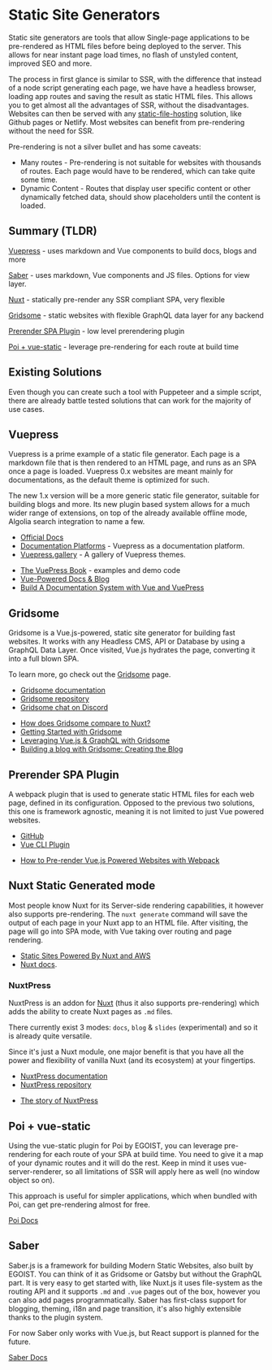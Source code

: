 # Static Site Generators

Static site generators are tools that allow Single-page applications to be pre-rendered as HTML files before being deployed to the server. This allows for near instant page load times, no flash of unstyled content, improved SEO and more.

 The process in first glance is similar to SSR, with the difference that instead of a node script generating each page, we have have a headless browser, loading app routes and saving the result as static HTML files. This allows you to get almost all the advantages of SSR, without the disadvantages. Websites can then be served with any [static-file-hosting](./hosting.md#static-file-hosting) solution, like Github pages or Netlify. Most websites can benefit from pre-rendering without the need for SSR.

Pre-rendering is not a silver bullet and has some caveats:
 
* Many routes - Pre-rendering is not suitable for websites with thousands of routes. Each page would have to be rendered, which can take quite some time.
* Dynamic Content - Routes that display user specific content or other dynamically fetched data, should show placeholders until the content is loaded.

## Summary (TLDR)

<useful-links>
<useful-links-section title="Markdown Based">

[Vuepress](#vuepress) - uses markdown and Vue components to build docs, blogs and more

</useful-links-section>
<useful-links-section title="Markdown Based +">

[Saber](#saber) - uses markdown, Vue components and JS files. Options for view layer.

</useful-links-section>
<useful-links-section title="Customizable">

[Nuxt](#nuxt-static-generated-mode) - statically pre-render any SSR compliant SPA, very flexible

</useful-links-section>
<useful-links-section title="GraphQL based">

[Gridsome](#gridsome) - static websites with flexible GraphQL data layer for any backend

</useful-links-section>
<useful-links-section title="Manual">

[Prerender SPA Plugin](#prerender-spa-plugin) - low level prerendering plugin

</useful-links-section>
<useful-links-section title="Webpack + Plugin">

[Poi + vue-static](#poi-+-vue-static) - leverage pre-rendering for each route at build time

</useful-links-section>
</useful-links>
 
## Existing Solutions

Even though you can create such a tool with Puppeteer and a simple script, there are already battle tested solutions that can work for the majority of use cases.

## Vuepress <badge text="popular"/>

Vuepress is a prime example of a static file generator. Each page is a markdown file that is then rendered to an HTML page, and runs as an SPA once a page is loaded. Vuepress 0.x websites are meant mainly for documentations, as the default theme is optimized for such. 

The new 1.x version will be a more generic static file generator, suitable for building blogs and more. Its new plugin based system allows for a much wider range of extensions, on top of the already available offline mode, Algolia search integration to name a few.

<useful-links>
<useful-links-section title="Useful Links">

* [Official Docs](https://vuepress.vuejs.org/guide/#how-it-works)
* [Documentation Platforms](./documentation.md#vuepress) - Vuepress as a documentation platform.
* [Vuepress.gallery](https://vuepress.gallery/) - A gallery of Vuepress themes.

</useful-links-section>
<useful-links-section title="Tutorials">

* [The VuePress Book](https://vuepressbook.com/) - examples and demo code 
* [Vue-Powered Docs & Blog](https://snipcart.com/blog/vuepress-tutorial-vuejs-documentation)
* [Build A Documentation System with Vue and VuePress](https://scotch.io/tutorials/zero-to-deploy-build-a-documentation-system-with-vue-and-vuepress)

</useful-links-section>
</useful-links>

## Gridsome <badge text="rising star"/>

Gridsome is a Vue.js-powered, static site generator for building fast websites. It works with any Headless CMS, API or Database by using a GraphQL Data Layer. Once visited, Vue.js hydrates the page, converting it into a full blown SPA.

To learn more, go check out the [Gridsome](./gridsome.md) page.

<useful-links>
<useful-links-section title="Official">

* [Gridsome documentation](https://gridsome.org/)
* [Gridsome repository](https://github.com/gridsome/gridsome)
* [Gridsome chat on Discord](https://discord.gg/daeay6n)

</useful-links-section>
<useful-links-section title="Tutorials">

* [How does Gridsome compare to Nuxt?](https://github.com/gridsome/gridsome/issues/193)
* [Getting Started with Gridsome](https://scotch.io/tutorials/getting-started-with-gridsome)
* [Leveraging Vue.js & GraphQL with Gridsome](https://snipcart.com/blog/vuejs-graphql-airtable-example)
* [Building a blog with Gridsome: Creating the Blog](https://alligator.io/vuejs/gridsome-blog/)

</useful-links-section>
</useful-links>

## Prerender SPA Plugin

A webpack plugin that is used to generate static HTML files for each web page, defined in its configuration. Opposed to the previous two solutions, this one is framework agnostic, meaning it is not limited to just Vue powered websites. 

<useful-links>
<useful-links-section title="Useful Links">

* [GitHub](https://github.com/chrisvfritz/prerender-spa-plugin)
* [Vue CLI Plugin](https://github.com/SolarLiner/vue-cli-plugin-prerender-spa)

</useful-links-section>
<useful-links-section title="Tutorials">

* [How to Pre-render Vue.js Powered Websites with Webpack](https://markus.oberlehner.net/blog/how-to-pre-render-vue-powered-websites-with-webpack/)

</useful-links-section>
</useful-links>

## Nuxt Static Generated mode <badge text="popular"/>
Most people know Nuxt for its Server-side rendering capabilities, it however also supports pre-rendering. The `nuxt generate` command will save the output of each page in your Nuxt app to an HTML file. After visiting, the page will go into SPA mode, with Vue taking over routing and page rendering.

<useful-links>
<useful-links-section title="Tutorials">

* [Static Sites Powered By Nuxt and AWS](https://dev.to/smitjel/static-sites-powered-by-nuxt-and-aws-2hp7)
* [Nuxt docs](https://nuxtjs.org/guide#static-generated-pre-rendering-).

</useful-links-section>
</useful-links>

### NuxtPress <badge text="newcomer"/>
NuxtPress is an addon for [Nuxt](#nuxt-static-generated-mode) (thus it also supports pre-rendering) which adds the ability to create Nuxt pages as `.md` files.

There currently exist 3 modes: `docs`, `blog` & `slides` (experimental) and so it is already quite versatile.

Since it's just a Nuxt module, one major benefit is that you have all the power and flexibility of vanilla Nuxt (and its ecosystem) at your fingertips.

<useful-links>
<useful-links-section title="Official">

* [NuxtPress documentation](https://nuxt.press/en/guide/)
* [NuxtPress repository](https://github.com/nuxt/press)

</useful-links-section>

<useful-links-section title="Articles">

* [The story of NuxtPress](https://hire.jonasgalvez.com.br/2019/aug/19/the-story-of-nuxtpress/)

</useful-links-section>
</useful-links>

## Poi + vue-static
Using the vue-static plugin for Poi by EGOIST, you can leverage pre-rendering for each route of your SPA at build time. You need to give it a map of your dynamic routes and it will do the rest. Keep in mind it uses vue-server-renderer, so all limitations of SSR will apply here as well (no window object so on). 

This approach is useful for simpler applications, which when bundled with Poi, can get pre-rendering almost for free.

<useful-links>
<useful-links-section title="Official">

[Poi Docs](https://poi.js.org/guide/plugin-vue-static.html#install)

</useful-links-section>
</useful-links>

## Saber
Saber.js is a framework for building Modern Static Websites, also built by EGOIST. You can think of it as Gridsome or Gatsby but without the GraphQL part. It is very easy to get started with, like Nuxt.js it uses file-system as the routing API and it supports `.md` and `.vue` pages out of the box, however you can also add pages programmatically. Saber has first-class support for blogging, theming, i18n and page transition, it's also highly extensible thanks to the plugin system.

For now Saber only works with Vue.js, but React support is planned for the future.

<useful-links>
<useful-links-section title="Official">

[Saber Docs](https://saber.land)

</useful-links-section>
</useful-links>
